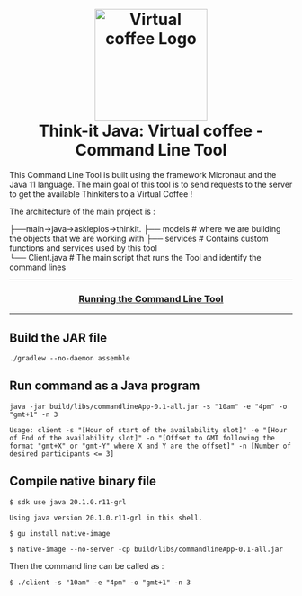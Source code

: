 <h1 align="center">
  <br>
  <a href="https://notion-emojis.s3-us-west-2.amazonaws.com/v0/svg-twitter/2615.svg"><img src="https://notion-emojis.s3-us-west-2.amazonaws.com/v0/svg-twitter/2615.svg" alt="Virtual coffee Logo" width="200"></a>
  <br>
      Think-it Java: Virtual coffee - Command Line Tool
  <br>
</h1>


This Command Line Tool is built using the framework Micronaut and the Java 11 language. The main goal of this tool is to send requests to the server to get the available Thinkiters to a Virtual Coffee !

The architecture of the main project is : 

 ├──main->java->asklepios->thinkit.
                                  ├── models                  # where we are building the objects that we are working with
                                  ├── services                # Contains custom functions and services used by this tool                      
                                  └── Client.java             # The main script that runs the Tool and identify the command lines  


***

<h3 align="center" >
  <a href="https://webeha.com/">
    Running the Command Line Tool
  </a>
</h3>

***

## Build the JAR file

```
./gradlew --no-daemon assemble
```

## Run command as a Java program

```
java -jar build/libs/commandlineApp-0.1-all.jar -s "10am" -e "4pm" -o "gmt+1" -n 3

Usage: client -s "[Hour of start of the availability slot]" -e "[Hour of End of the availability slot]" -o "[Offset to GMT following the format "gmt+X" or "gmt-Y" where X and Y are the offset]" -n [Number of desired participants <= 3]
```

## Compile native binary file


```
$ sdk use java 20.1.0.r11-grl 

Using java version 20.1.0.r11-grl in this shell.

$ gu install native-image

$ native-image --no-server -cp build/libs/commandlineApp-0.1-all.jar

```


Then the command line can be called as :

```
$ ./client -s "10am" -e "4pm" -o "gmt+1" -n 3

```

